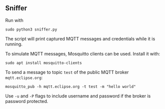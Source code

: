 ## Sniffer

Run with
```shell script
sudo python3 sniffer.py 
```

The script will print captured MQTT messages and credentials while it is running.

To simulate MQTT messages, Mosquitto clients can be used. Install it with:

```shell script
sudo apt install mosquitto-clients
```

To send a message to topic `test` of the public MQTT broker `mqtt.eclipse.org`:

```shell script
mosquitto_pub -h mqtt.eclipse.org -t test -m "hello world"
```

Use `-u` and `-P` flags to include username and password if the broker is password protected.